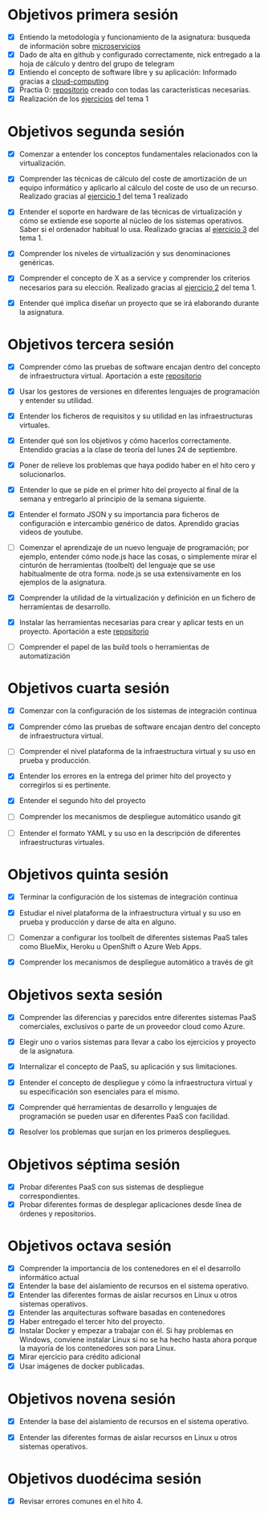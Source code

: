 Objetivos primera sesión
============================

- [x] Entiendo la metodología y funcionamiento de la asignatura: busqueda de información sobre [microservicios](http://www.javiergarzas.com/2015/06/microservicios.html)
- [x] Dado de alta en github y configurado correctamente, nick entregado a la hoja de cálculo y dentro del grupo de telegram
- [x] Entiendo el concepto de software libre y su aplicación: Informado gracias a [cloud-computing](https://jj.github.io/cloud-computing/)
- [x] Practia 0: [repositorio](https://github.com/joseviro/proyecto) creado con todas las características necesarias.
- [x] Realización de los [ejercicios](https://github.com/joseviro/ejercicios) del tema 1

Objetivos segunda sesión
============================

- [x] Comenzar a entender los conceptos fundamentales relacionados con la virtualización.

- [x] Comprender las técnicas de cálculo del coste de amortización de un equipo informático y aplicarlo al cálculo del coste de uso de un recurso. Realizado gracias al [ejercicio 1](https://github.com/joseviro/ejercicios/tree/master/tema1/ejercicio1)  del tema 1 realizado

- [x] Entender el soporte en hardware de las técnicas de virtualización y cómo se extiende ese soporte al núcleo de los sistemas operativos. Saber si el ordenador habitual lo usa. Realizado gracias al [ejercicio 3](https://github.com/joseviro/ejercicios/blob/master/tema1/ejercicio3/Ejercicio3.md) del tema 1.
- [x] Comprender los niveles de virtualización y sus denominaciones genéricas.
- [x] Comprender el concepto de X as a service y comprender los criterios necesarios para su elección. Realizado gracias al [ejercicio 2](https://github.com/joseviro/ejercicios/blob/master/tema1/ejercicio2/Ejercicio2.md) del tema 1.
- [x] Entender qué implica diseñar un proyecto que se irá elaborando durante la asignatura.

Objetivos tercera sesión
============================

- [x] Comprender cómo las pruebas de software encajan dentro del concepto de infraestructura virtual. Aportación a este [repositorio](https://github.com/JJ/tdd-gdg)

- [x] Usar los gestores de versiones en diferentes lenguajes de programación y entender su utilidad.

- [x] Entender los ficheros de requisitos y su utilidad en las infraestructuras virtuales.

- [x] Entender qué son los objetivos y cómo hacerlos correctamente. Entendido gracias a la clase de teoría del lunes 24 de septiembre.

- [x] Poner de relieve los problemas que haya podido haber en el hito cero y solucionarlos.

- [x] Entender lo que se pide en el primer hito del proyecto al final de la semana y entregarlo al principio de la semana siguiente.

- [x] Entender el formato JSON y su importancia para ficheros de configuración e intercambio genérico de datos. Aprendido gracias videos de youtube.

- [ ] Comenzar el aprendizaje de un nuevo lenguaje de programación; por ejemplo, entender cómo node.js hace las cosas, o simplemente mirar el cinturón de herramientas (toolbelt) del lenguaje que se use habitualmente de otra forma. node.js se usa extensivamente en los ejemplos de la asignatura.

- [x] Comprender la utilidad de la virtualización y definición en un fichero de herramientas de desarrollo.

- [x] Instalar las herramientas necesarias para crear y aplicar tests en un proyecto. Aportación a este [repositorio](https://github.com/JJ/tdd-gdg)

- [ ] Comprender el papel de las build tools o herramientas de automatización

Objetivos cuarta sesión
============================

- [x] Comenzar con la configuración de los sistemas de integración continua

- [x] Comprender cómo las pruebas de software encajan dentro del concepto de infraestructura virtual.

- [ ] Comprender el nivel plataforma de la infraestructura virtual y su uso en prueba y producción.

- [x] Entender los errores en la entrega del primer hito del proyecto y corregirlos si es pertinente.

- [x] Entender el segundo hito del proyecto

- [ ] Comprender los mecanismos de despliegue automático usando git
- [ ] Entender el formato YAML y su uso en la descripción de diferentes infraestructuras virtuales.

Objetivos quinta sesión
============================
- [x] Terminar la configuración de los sistemas de integración continua
- [x] Estudiar el nivel plataforma de la infraestructura virtual y su uso en prueba y producción y darse de alta en alguno.

- [ ] Comenzar a configurar los toolbelt de diferentes sistemas PaaS tales como BlueMix, Heroku u OpenShift o Azure Web Apps.

- [x] Comprender los mecanismos de despliegue automático a través de git

Objetivos sexta sesión
============================
- [x] Comprender las diferencias y parecidos entre diferentes sistemas PaaS comerciales, exclusivos o parte de un proveedor cloud como Azure.

- [x] Elegir uno o varios sistemas para llevar a cabo los ejercicios y proyecto de la asignatura.

- [x] Internalizar el concepto de PaaS, su aplicación y sus limitaciones.

- [x] Entender el concepto de despliegue y cómo la infraestructura virtual y su especificación son esenciales para el mismo.

- [x] Comprender qué herramientas de desarrollo y lenguajes de programación se pueden usar en diferentes PaaS con facilidad.

- [x] Resolver los problemas que surjan en los primeros despliegues.

Objetivos séptima sesión
============================

- [x] Probar diferentes PaaS con sus sistemas de despliegue correspondientes.
- [x] Probar diferentes formas de desplegar aplicaciones desde línea de órdenes y repositorios.

Objetivos octava sesión
============================
- [x] Comprender la importancia de los contenedores en el el desarrollo informático actual
- [x] Entender la base del aislamiento de recursos en el sistema operativo.
- [x] Entender las diferentes formas de aislar recursos en Linux u otros sistemas operativos.
- [x] Entender las arquitecturas software basadas en contenedores
- [x] Haber entregado el tercer hito del proyecto.
- [x] Instalar Docker y empezar a trabajar con él. Si hay problemas en Windows, conviene instalar Linux si no se ha hecho hasta ahora porque la mayoría de los contenedores son para Linux.
- [x] Mirar ejercicio para crédito adicional
- [x] Usar imágenes de docker publicadas.

Objetivos novena sesión
============================
- [x] Entender la base del aislamiento de recursos en el sistema operativo.
- [x] Entender las diferentes formas de aislar recursos en Linux u otros sistemas operativos.


Objetivos duodécima sesión
============================
- [x] Revisar errores comunes en el hito 4.
